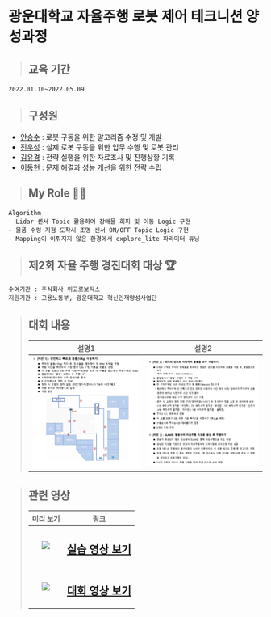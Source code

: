 # 광운대학교 자율주행 로봇 제어 테크니션 양성과정

> ## 교육 기간

    2022.01.10~2022.05.09

> ## 구성원

- [안승수](https://github.com/ssahn0806) : 로봇 구동을 위한 알고리즘 수정 및 개발
- [전우성](https://github.com/jws0806) : 실제 로봇 구동을 위한 업무 수행 및 로봇 관리
- [김유경](https://kr.linkedin.com/in/yookyung-kim-a9b417121) : 전략 실행을 위한 자료조사 및 진행상황 기록
- [이동현](https://github.com/hyunkidong) : 문제 해결과 성능 개선을 위한 전략 수립

> ## My Role 🙋‍♂️

    Algorithm
    - Lidar 센서 Topic 활용하여 장애물 회피 및 이동 Logic 구현
    - 물품 수령 지점 도착시 조명 센서 ON/OFF Topic Logic 구현
    - Mapping이 이뤄지지 않은 환경에서 explore_lite 파라미터 튜닝

> ## 제2회 자율 주행 경진대회 대상 🏆

    수여기관 : 주식회사 위고로보틱스
    지원기관 : 고용노동부, 광운대학교 혁신인재양성사업단

> ## 대회 내용
>
> |               설명1                |               설명2                |
> | :--------------------------------: | :--------------------------------: |
> | <img src="./information/img1.png"> | <img src="./information/img2.png"> |

> ## 관련 영상
>
> |                              미리 보기                               |                          링크                           |
> | :------------------------------------------------------------------: | :-----------------------------------------------------: |
> | <img src="https://img.youtube.com/vi/iEOBzSCRTQ8/0.jpg" width="60%"> | <h2>[실습 영상 보기](https://youtu.be/iEOBzSCRTQ8)</h2> |
> | <img src="https://img.youtube.com/vi/t9EY2ZlXYHo/0.jpg" width="60%"> | <h2>[대회 영상 보기](https://youtu.be/t9EY2ZlXYHo)</h2> |
